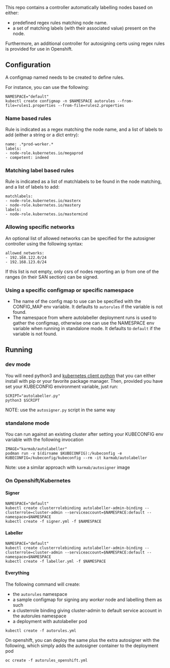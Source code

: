 This repo contains a controller automatically labelling nodes based on either:

- predefined regex rules matching node name.
- a set of matching labels (with their associated value) present on the node.

Furthermore, an additional controller for autosigning certs using regex rules is provided for use in Openshift.


## Configuration

A configmap named needs to be created to define rules. 

For instance, you can use the following:

```
NAMESPACE="default"
kubectl create configmap -n $NAMESPACE autorules --from-file=rules1.properties --from-file=rules2.properties
```

### Name based rules

Rule is indicated as a regex matching the node name, and a list of labels to add (either a string or a dict entry):

```
name: .*prod-worker.*
labels:
- node-role.kubernetes.io/megaprod
- competent: indeed
```

### Matching label based rules

Rule is indicated as a list of matchlabels to be found in the node matching, and a list of labels to add:

```
matchlabels:
- node-role.kubernetes.io/masterx
- node-role.kubernetes.io/mastery
labels:
- node-role.kubernetes.io/mastermind
```

### Allowing specific networks

An optional list of allowed networks can be specified for the autosigner controller using the following syntax: 

```
allowed_networks:
- 192.168.122.0/24
- 192.168.123.0/24
```

If this list is not empty, only csrs of nodes reporting an ip from one of the ranges (in their SAN section) can be signed.


### Using a specific configmap or specific namespace

- The name of the config map to use can be specified with the CONFIG_MAP env variable. It defaults to `autorules` if the variable is not found.
- The namespace from where autolabeller deployment runs is used to gather the configmap, otherwise one can use the NAMESPACE env variable when running in standalone mode. It defaults to `default` if the variable is not found.

## Running

### dev mode

You will need python3 and [kubernetes client python](https://github.com/kubernetes-client/python) that you can either install with pip or your favorite package manager. Then, provided you have set your KUBECONFIG environment variable, just run:

```
SCRIPT="autolabeller.py"
python3 $SCRIPT
```

NOTE: use the `autosigner.py` script in the same way

### standalone mode

You can run against an existing cluster after setting your KUBECONFIG env variable with the following invocation

```
IMAGE="karmab/autolabeller"
podman run -v $(dirname $KUBECONFIG):/kubeconfig -e KUBECONFIG=/kubeconfig/kubeconfig --rm -it karmab/autolabeller
```

Note: use a similar approach with `karmab/autosigner` image

### On Openshift/Kubernetes

#### Signer

```
NAMESPACE="default"
kubectl create clusterrolebinding autolabeller-admin-binding --clusterrole=cluster-admin --serviceaccount=$NAMESPACE:default --namespace=$NAMESPACE
kubectl create -f signer.yml -f $NAMESPACE
```

#### Labeller

```
NAMESPACE="default"
kubectl create clusterrolebinding autolabeller-admin-binding --clusterrole=cluster-admin --serviceaccount=$NAMESPACE:default --namespace=$NAMESPACE
kubectl create -f labeller.yml -f $NAMESPACE
```

#### Everything

The following command will create:

- the `autorules` namespace
- a sample configmap for signing any *worker* node and labelling them as such
- a clusterrole binding giving cluster-admin to default service account in the autorules namespace
- a deployment with autolabeller pod

```
kubectl create -f autorules.yml
```

On openshift, you can deploy the same plus the extra autosigner with the following, which simply adds the autosigner container to the deployment pod

```
oc create -f autorules_openshift.yml
```
